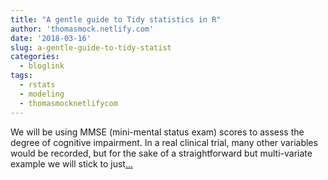 ```yaml
---
title: "A gentle guide to Tidy statistics in R"
author: 'thomasmock.netlify.com'
date: '2018-03-16'
slug: a-gentle-guide-to-tidy-statist
categories:
  - bloglink
tags:
  - rstats
  - modeling
  - thomasmocknetlifycom
---
```


We will be using MMSE (mini-mental status exam) scores to assess the degree of cognitive impairment. In a real clinical trial, many other variables would be recorded, but for the sake of a straightforward but multi-variate example we will stick to just[... <i class="fas fa-external-link-alt"></i>](https://thomasmock.netlify.com/post/a-gentle-guide-to-tidy-statistics-in-r/)

